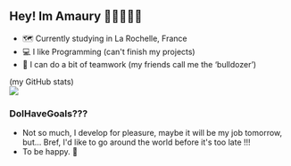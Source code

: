 ## Hey! Im Amaury 👋🏻👨🏻‍🎓
- 🗺️ Currently studying in La Rochelle, France
- 💻 I like Programming (can't finish my projects)
- 🔨 I can do a bit of teamwork (my friends call me the ‘bulldozer’)

(my GitHub stats)\
<picture>
  <img src="https://github-readme-stats.vercel.app/api/top-langs/?username=AmauRizz&layout=compact&theme=dark" />
</picture>


### DoIHaveGoals???
- Not so much, I develop for pleasure, maybe it will be my job tomorrow, but... Bref, I'd like to go around the world before it's too late !!!
- To be happy. 💙

